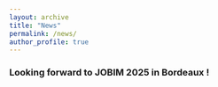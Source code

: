 ```yaml
---
layout: archive
title: "News"
permalink: /news/
author_profile: true
---
```


### Looking forward to JOBIM 2025 in Bordeaux !
